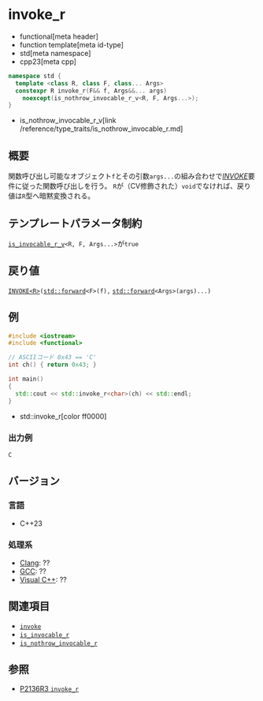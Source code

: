# invoke_r
* functional[meta header]
* function template[meta id-type]
* std[meta namespace]
* cpp23[meta cpp]

```cpp
namespace std {
  template <class R, class F, class... Args>
  constexpr R invoke_r(F&& f, Args&&... args)
    noexcept(is_nothrow_invocable_r_v<R, F, Args...>);
}
```
* is_nothrow_invocable_r_v[link /reference/type_traits/is_nothrow_invocable_r.md]

## 概要
関数呼び出し可能なオブジェクト`f`とその引数`args...`の組み合わせで[*INVOKE*](/reference/concepts/Invoke.md)要件に従った関数呼び出しを行う。
`R`が（CV修飾された）`void`でなければ、戻り値は`R`型へ暗黙変換される。


## テンプレートパラメータ制約
[`is_invocable_r_v`](/reference/type_traits/is_invocable_r.md)`<R, F, Args...>`が`true`


## 戻り値
[`INVOKE<R>`](/reference/concepts/Invoke.md)`(`[`std::forward`](/reference/utility/forward.md)`<F>(f),` [`std::forward`](/reference/utility/forward.md)`<Args>(args)...)`


## 例
```cpp example
#include <iostream>
#include <functional>

// ASCIIコード 0x43 == 'C'
int ch() { return 0x43; }

int main()
{
  std::cout << std::invoke_r<char>(ch) << std::endl;
}
```
* std::invoke_r[color ff0000]

### 出力例
```
C
```


## バージョン
### 言語
- C++23

### 処理系
- [Clang](/implementation.md#clang): ??
- [GCC](/implementation.md#gcc): ??
- [Visual C++](/implementation.md#visual_cpp): ??


## 関連項目
- [`invoke`](invoke.md)
- [`is_invocable_r`](/reference/type_traits/is_invocable_r.md)
- [`is_nothrow_invocable_r`](/reference/type_traits/is_nothrow_invocable_r.md)


## 参照
- [P2136R3 `invoke_r`](https://www.open-std.org/jtc1/sc22/wg21/docs/papers/2021/p2136r3.html)
